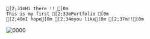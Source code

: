 ```ansi
[2;31mHi there !! [0m
This is my first [2;33mPortfolio [0m
[2;40mI hope[0m [2;34myou like[0m [2;37m!![0m
```
![0000](https://github.com/GendarmeZero/Portfolio/assets/37349753/84d84d88-1d94-447d-98a0-5a45da3b3a96)






